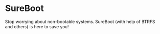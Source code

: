# SureBoot

Stop worrying about non-bootable systems. SureBoot (with help of BTRFS and others)
is here to save you!
